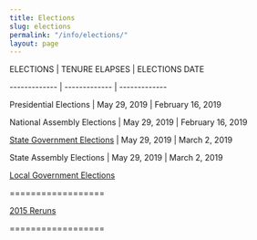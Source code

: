 ```yaml
---
title: Elections
slug: elections
permalink: "/info/elections/"
layout: page
---
```


ELECTIONS | TENURE ELAPSES	| ELECTIONS DATE 

------------- | -------------  | ------------- 

Presidential Elections | May 29, 2019 | February 16, 2019

National Assembly Elections | May 29, 2019 | February 16, 2019

[State Government Elections](/info/state-government-elections "State Government Elections") | May 29, 2019 | March 2, 2019

State Assembly Elections | May 29, 2019 | March 2, 2019

[]()

[]()

[Local Government Elections](/info/local-government-elections "Local Government Elections")

==================

[2015 Reruns](/info/2015-reruns "2015 Reruns")

==================
